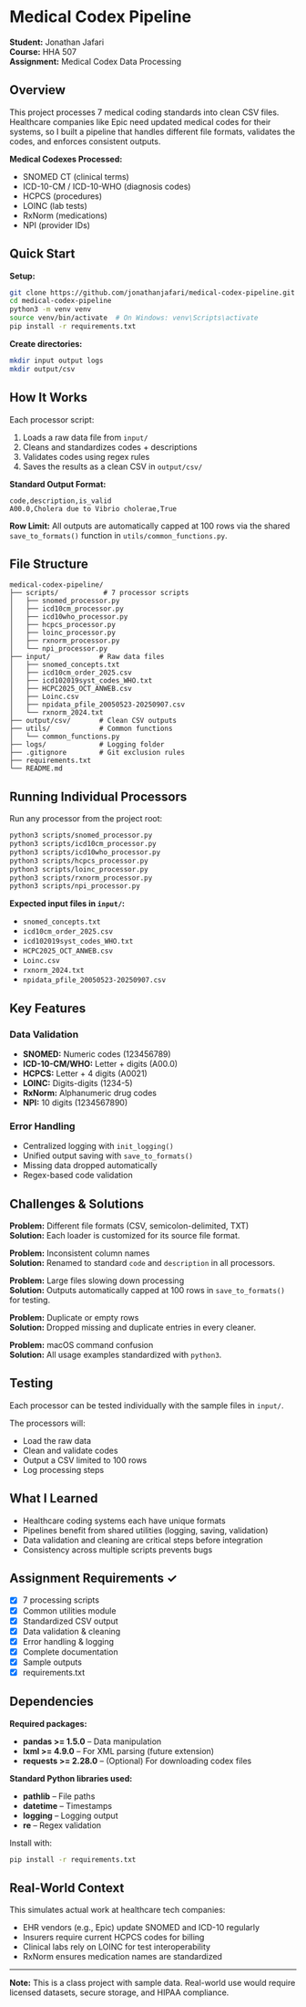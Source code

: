 # Medical Codex Pipeline

**Student:** Jonathan Jafari  
**Course:** HHA 507  
**Assignment:** Medical Codex Data Processing

## Overview

This project processes 7 medical coding standards into clean CSV files. Healthcare companies like Epic need updated medical codes for their systems, so I built a pipeline that handles different file formats, validates the codes, and enforces consistent outputs.

**Medical Codexes Processed:**
- SNOMED CT (clinical terms)
- ICD-10-CM / ICD-10-WHO (diagnosis codes) 
- HCPCS (procedures)
- LOINC (lab tests)
- RxNorm (medications)
- NPI (provider IDs)

## Quick Start

**Setup:**
```bash
git clone https://github.com/jonathanjafari/medical-codex-pipeline.git
cd medical-codex-pipeline
python3 -m venv venv
source venv/bin/activate  # On Windows: venv\Scripts\activate
pip install -r requirements.txt
```

**Create directories:**
```bash
mkdir input output logs
mkdir output/csv
```

## How It Works

Each processor script:
1. Loads a raw data file from `input/`
2. Cleans and standardizes codes + descriptions
3. Validates codes using regex rules
4. Saves the results as a clean CSV in `output/csv/`

**Standard Output Format:**
```csv
code,description,is_valid
A00.0,Cholera due to Vibrio cholerae,True
```

**Row Limit:**
All outputs are automatically capped at 100 rows via the shared `save_to_formats()` function in `utils/common_functions.py`.

## File Structure

```
medical-codex-pipeline/
├── scripts/           # 7 processor scripts
│   ├── snomed_processor.py
│   ├── icd10cm_processor.py
│   ├── icd10who_processor.py
│   ├── hcpcs_processor.py
│   ├── loinc_processor.py
│   ├── rxnorm_processor.py
│   └── npi_processor.py
├── input/            # Raw data files
│   ├── snomed_concepts.txt
│   ├── icd10cm_order_2025.csv
│   ├── icd102019syst_codes_WHO.txt
│   ├── HCPC2025_OCT_ANWEB.csv
│   ├── Loinc.csv
│   ├── npidata_pfile_20050523-20250907.csv
│   └── rxnorm_2024.txt
├── output/csv/       # Clean CSV outputs  
├── utils/            # Common functions
│   └── common_functions.py
├── logs/             # Logging folder
├── .gitignore        # Git exclusion rules
├── requirements.txt
└── README.md
```

## Running Individual Processors

Run any processor from the project root:

```bash
python3 scripts/snomed_processor.py
python3 scripts/icd10cm_processor.py
python3 scripts/icd10who_processor.py
python3 scripts/hcpcs_processor.py
python3 scripts/loinc_processor.py
python3 scripts/rxnorm_processor.py
python3 scripts/npi_processor.py
```

**Expected input files in `input/`:**
- `snomed_concepts.txt`
- `icd10cm_order_2025.csv`
- `icd102019syst_codes_WHO.txt`
- `HCPC2025_OCT_ANWEB.csv`
- `Loinc.csv`
- `rxnorm_2024.txt`
- `npidata_pfile_20050523-20250907.csv`

## Key Features

### Data Validation
- **SNOMED:** Numeric codes (123456789)
- **ICD-10-CM/WHO:** Letter + digits (A00.0)
- **HCPCS:** Letter + 4 digits (A0021)
- **LOINC:** Digits-digits (1234-5)
- **RxNorm:** Alphanumeric drug codes
- **NPI:** 10 digits (1234567890)

### Error Handling
- Centralized logging with `init_logging()`
- Unified output saving with `save_to_formats()`
- Missing data dropped automatically
- Regex-based code validation

## Challenges & Solutions

**Problem:** Different file formats (CSV, semicolon-delimited, TXT)  
**Solution:** Each loader is customized for its source file format.

**Problem:** Inconsistent column names  
**Solution:** Renamed to standard `code` and `description` in all processors.

**Problem:** Large files slowing down processing  
**Solution:** Outputs automatically capped at 100 rows in `save_to_formats()` for testing.

**Problem:** Duplicate or empty rows  
**Solution:** Dropped missing and duplicate entries in every cleaner.

**Problem:** macOS command confusion  
**Solution:** All usage examples standardized with `python3`.

## Testing

Each processor can be tested individually with the sample files in `input/`.

The processors will:
- Load the raw data
- Clean and validate codes
- Output a CSV limited to 100 rows
- Log processing steps

## What I Learned

- Healthcare coding systems each have unique formats
- Pipelines benefit from shared utilities (logging, saving, validation)
- Data validation and cleaning are critical steps before integration
- Consistency across multiple scripts prevents bugs

## Assignment Requirements ✓

- [x] 7 processing scripts
- [x] Common utilities module
- [x] Standardized CSV output
- [x] Data validation & cleaning
- [x] Error handling & logging
- [x] Complete documentation
- [x] Sample outputs
- [x] requirements.txt

## Dependencies

**Required packages:**
- **pandas >= 1.5.0** – Data manipulation
- **lxml >= 4.9.0** – For XML parsing (future extension)
- **requests >= 2.28.0** – (Optional) For downloading codex files

**Standard Python libraries used:**
- **pathlib** – File paths
- **datetime** – Timestamps
- **logging** – Logging output
- **re** – Regex validation

Install with:

```bash
pip install -r requirements.txt
```

## Real-World Context

This simulates actual work at healthcare tech companies:
- EHR vendors (e.g., Epic) update SNOMED and ICD-10 regularly
- Insurers require current HCPCS codes for billing
- Clinical labs rely on LOINC for test interoperability
- RxNorm ensures medication names are standardized

---

**Note:** This is a class project with sample data. Real-world use would require licensed datasets, secure storage, and HIPAA compliance.